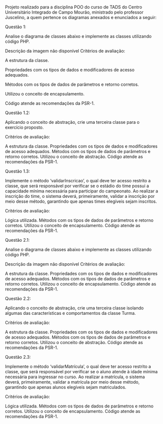 Projeto realizado para a disciplina POO do curso de TADS do Centro Universitário Integrado de Campo Mourão, ministrado pelo professor Juscelino, a quem pertence os diagramas anexados e enunciados a seguir:

Questão 1:

Analise o diagrama de classes abaixo e implemente as classes utilizando código PHP.

Descrição da imagem não disponível
Critérios de avaliação:

A estrutura da classe.

Propriedades com os tipos de dados e modificadores de acesso adequados.

Métodos com os tipos de dados de parâmetros e retorno corretos.

Utilizou o conceito de encapsulamento.

Código atende as recomendações da PSR-1.





Questão 1.2:

Aplicando o conceito de abstração, crie uma terceira classe para o exercício proposto. 

Critérios de avaliação:

A estrutura da classe.
Propriedades com os tipos de dados e modificadores de acesso adequados.
Métodos com os tipos de dados de parâmetros e retorno corretos.
Utilizou o conceito de abstração.
Código atende as recomendações da PSR-1.



Questão 1.3:

Implemente o método ‘validarInscricao’, o qual deve ter acesso restrito a classe, que será responsável por verificar se o estádio do time possui a capacidade mínima necessária para participar do campeonato. Ao realizar a inscrição do time, o sistema deverá, primeiramente, validar a inscrição por meio desse método, garantindo que apenas times elegíveis sejam inscritos.

Critérios de avaliação:

Lógica utilizada.
Métodos com os tipos de dados de parâmetros e retorno corretos.
Utilizou o conceito de encapsulamento.
Código atende as recomendações da PSR-1.


Questão 2.1:

Analise o diagrama de classes abaixo e implemente as classes utilizando código PHP.

Descrição da imagem não disponível
Critérios de avaliação:

A estrutura da classe.
Propriedades com os tipos de dados e modificadores de acesso adequados.
Métodos com os tipos de dados de parâmetros e retorno corretos.
Utilizou o conceito de encapsulamento.
Código atende as recomendações da PSR-1.


Questão 2.2:

Aplicando o conceito de abstração, crie uma terceira classe isolando algumas das características e comportamentos da classe Turma.

Critérios de avaliação:

A estrutura da classe.
Propriedades com os tipos de dados e modificadores de acesso adequados.
Métodos com os tipos de dados de parâmetros e retorno corretos.
Utilizou o conceito de abstração.
Código atende as recomendações da PSR-1.


Questão 2.3:

Implemente o método ‘validarMatrícula’, o qual deve ter acesso restrito a classe, que será responsável por verificar se o aluno atende à idade mínima necessária para ingressar no curso. Ao realizar a matrícula, o sistema deverá, primeiramente, validar a matrícula por meio desse método, garantindo que apenas alunos elegíveis sejam matriculados.

Critérios de avaliação:

Lógica utilizada.
Métodos com os tipos de dados de parâmetros e retorno corretos.
Utilizou o conceito de encapsulamento.
Código atende as recomendações da PSR-1.